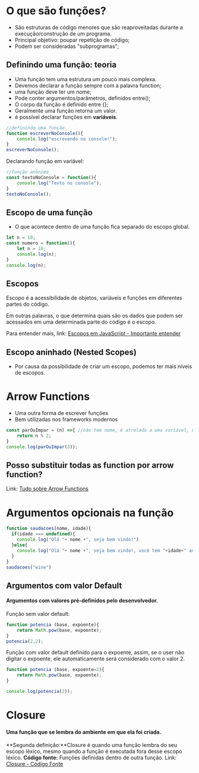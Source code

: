 # O que são funções?
- São estruturas de código menores que são reaproveitadas durante a execução/construção de um programa.
- Principal objetivo: poupar repetição de código;
- Podem ser consideradas "subprogramas";

## Definindo uma função: teoria
- Uma função tem uma estrutura um pouco mais complexa.
- Devemos declarar a função sempre com a palavra function;
- uma função deve ter um nome;
- Pode conter argumentos/parâmetros, definidos entre();
- O corpo da função é definido entre {};
- Geralmente uma função retorna um valor.
- é possível declarar funções em **variáveis**.
```javascript
//definindo uma função
function escreverNoConsole(){
    console.log("escrevendo no console!");
}
escreverNoConsole();
```
Declarando função em variável:
```javascript
//função anônima
const textoNoConsole = function(){
    console.log("Texto no conosle");
}
textoNoConsole();
``` 
## Escopo de uma função
- O que acontece dentro de uma função fica separado do escopo global. 
```javascript
let n = 10;
const numero = function(){
    let n = 10;
    console.log(n);
}
console.log(n);
```

## Escopos

Escopo é a acessibilidade de objetos, variáveis e funções em diferentes partes do código.

Em outras palavras, o que determina quais são os dados que podem ser acessados em uma determinada parte do código é o escopo.

Para entender mais, link:
[Escopos em JavaScript - Importante entender](http://imasters.com.br/desenvolvimento/escopos-em-javascript "Escopos em JavaScript - Importante entender")

## Escopo aninhado (Nested Scopes)
- Por causa da possibilidade de criar um escopo, podemos ter mais níveis de escopos.

# Arrow Functions

- Uma outra forma de escrever funções
- Bem utilizadas nos frameworks modernos
```javascript
const parOuImpar = (n) =>{ //não tem nome, é atrelada a uma variável, não necessita do function
    return n % 2;
}
console.log(parOuImpar(3));
```
## Posso substituir todas as **function** por **arrow function**?
 Link: [Tudo sobre Arrow Functions](https://blog.da2k.com.br/2019/01/07/javascript-tudo-sobre-arrow-functions/ "Tudo sobre Arrow Functions")

# Argumentos opcionais na função
```javascript
function saudacoes(nome, idade){
  if(idade === undefined){
    console.log("Olá "+ nome +", seja bem vindo!")
  }else{
    console.log("Olá "+ nome +", seja bem vindo!, você tem "+idade+" anos.")
  }
}
saudacoes("wine")
```
## Argumentos com valor Default
#### Argumentos com valores pré-definidos pelo desenvolvedor.
Função sem valor default:
```javascript
function potencia (base, expoente){
    return Math.pow(base, expoente);
}
potencia(2,2);
```
Função com valor default definido para o expoente, assim, se o user não digitar
o expoente, ele automaticamente será considerado com o valor 2.
```javascript
function potencia (base, expoente=2){
    return Math.pow(base, expoente);
}

console.log(potencia(2));
```
# Closure
#### Uma função que se lembra do ambiente em que ela foi criada.

**Segunda definição:**Closure é quando uma função lembra do seu escopo léxico, mesmo quando a função é executada fora desse escopo léxico.
**Código fonte:** Funções definidas dentro de outra função.
Link: [Closure - Código Fonte](https://youtu.be/8WzqEPzaOfE "Closure - Código Fonte")
